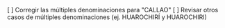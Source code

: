 [ ] Corregir las múltiples denominaciones para "CALLAO"
[ ] Revisar otros casos de múltiples denominaciones (ej. HUAROCHIRÍ y HUAROCHIRI)
